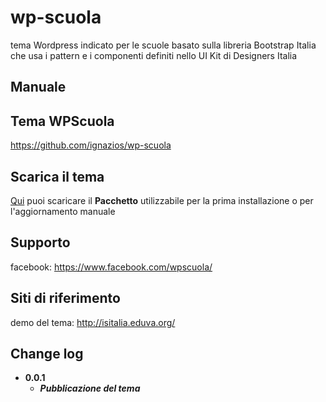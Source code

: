 # wp-scuola
tema Wordpress indicato per le scuole basato sulla libreria Bootstrap Italia che usa i pattern e i componenti definiti nello UI Kit di Designers Italia
## Manuale
## Tema WPScuola
https://github.com/ignazios/wp-scuola
## Scarica il tema 
[Qui](https://raw.githubusercontent.com/ignazios/wp-scuola/master/wp-scuola.zip) puoi scaricare il **Pacchetto** utilizzabile per la prima installazione o per l'aggiornamento manuale
## Supporto
facebook: https://www.facebook.com/wpscuola/
## Siti di riferimento
demo del tema: http://isitalia.eduva.org/
## Change log
- **0.0.1**
  - ***Pubblicazione del tema***